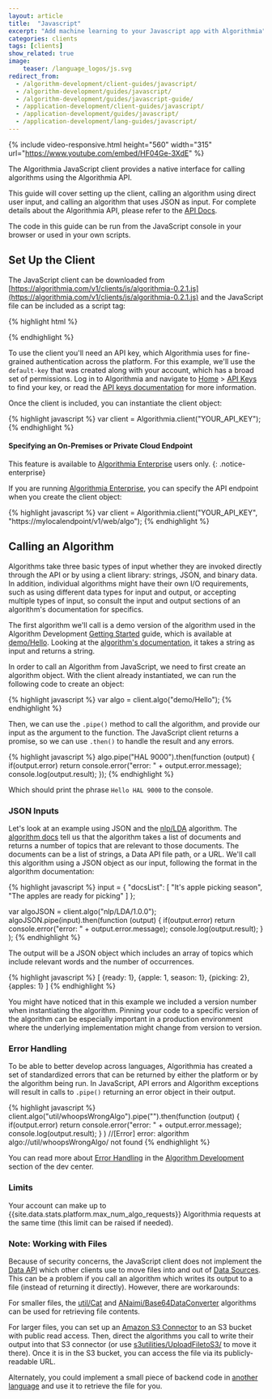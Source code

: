 ```yaml
---
layout: article
title:  "Javascript"
excerpt: "Add machine learning to your Javascript app with Algorithmia"
categories: clients
tags: [clients]
show_related: true
image:
    teaser: /language_logos/js.svg
redirect_from:
  - /algorithm-development/client-guides/javascript/
  - /algorithm-development/guides/javascript/
  - /algorithm-development/guides/javascript-guide/
  - /application-development/client-guides/javascript/
  - /application-development/guides/javascript/
  - /application-development/lang-guides/javascript/
---
```


{% include video-responsive.html height="560" width="315" url="https://www.youtube.com/embed/HF04Ge-3XdE" %}

The Algorithmia JavaScript client provides a native interface for calling algorithms using the Algorithmia API. 

This guide will cover setting up the client, calling an algorithm using direct user input, and calling an algorithm that uses JSON as input. For complete details about the Algorithmia API, please refer to the [API Docs](/developers/api/).

The code in this guide can be run from the JavaScript console in your browser or used in your own scripts.

## Set Up the Client

The JavaScript client can be downloaded from [https://algorithmia.com/v1/clients/js/algorithmia-0.2.1.js](https://algorithmia.com/v1/clients/js/algorithmia-0.2.1.js) and the JavaScript file can be included as a script tag:

{% highlight html %}
<script src="//algorithmia.com/v1/clients/js/algorithmia-0.2.1.js" type="text/javascript"></script>
{% endhighlight %}

To use the client you'll need an API key, which Algorithmia uses for fine-grained authentication across the platform. For this example, we'll use the `default-key` that was created along with your account, which has a broad set of permissions. Log in to Algorithmia and navigate to [Home](/user) > [API Keys](/user#credentials) to find your key, or read the [API keys documentation](/developers/platform/customizing-api-keys) for more information.

Once the client is included, you can instantiate the client object:

{% highlight javascript %}
var client = Algorithmia.client("YOUR_API_KEY");
{% endhighlight %}

#### Specifying an On-Premises or Private Cloud Endpoint

This feature is available to [Algorithmia Enterprise](/enterprise) users only.
{: .notice-enterprise}

If you are running [Algorithmia Enterprise](/enterprise), you can specify the API endpoint when you create the client object:

{% highlight javascript %}
var client = Algorithmia.client("YOUR_API_KEY", "https://mylocalendpoint/v1/web/algo");
{% endhighlight %}

## Calling an Algorithm

Algorithms take three basic types of input whether they are invoked directly through the API or by using a client library: strings, JSON, and binary data. In addition, individual algorithms might have their own I/O requirements, such as using different data types for input and output, or accepting multiple types of input, so consult the input and output sections of an algorithm's documentation for specifics.

The first algorithm we'll call is a demo version of the algorithm used in the Algorithm Development [Getting Started](/developers/algorithm-development/your-first-algo) guide, which is available at [demo/Hello](/algorithms/demo/Hello). Looking at the [algorithm's documentation](/algorithms/demo/Hello/docs), it takes a string as input and returns a string.

In order to call an Algorithm from JavaScript, we need to first create an algorithm object. With the client already instantiated, we can run the following code to create an object:

{% highlight javascript %}
var algo = client.algo("demo/Hello");
{% endhighlight %}

Then, we can use the `.pipe()` method to call the algorithm, and provide our input as the argument to the function. The JavaScript client returns a promise, so we can use `.then()` to handle the result and any errors.

{% highlight javascript %}
algo.pipe("HAL 9000").then(function (output)
    {
        if(output.error) return console.error("error: " + output.error.message);
        console.log(output.result);
    });
{% endhighlight %}

Which should print the phrase `Hello HAL 9000` to the console.

### JSON Inputs

Let's look at an example using JSON and the [nlp/LDA](https://algorithmia.com/algorithms/nlp/LDA) algorithm. The [algorithm docs](https://algorithmia.com/algorithms/nlp/LDA/docs) tell us that the algorithm takes a list of documents and returns a number of topics that are relevant to those documents. The documents can be a list of strings, a Data API file path, or a URL. We'll call this algorithm using a JSON object as our input, following the format in the algorithm documentation:

{% highlight javascript %}
input = {
    "docsList": 
        [
            "It's apple picking season",
            "The apples are ready for picking"
        ]
};

var algoJSON = client.algo("nlp/LDA/1.0.0");
algoJSON.pipe(input).then(function (output)
    {
        if(output.error) return console.error("error: " + output.error.message);
        console.log(output.result);
    }
);
{% endhighlight %}

The output will be a JSON object which includes an array of topics which include relevant words and the number of occurrences.

{% highlight javascript %}
[
    {ready: 1},
    {apple: 1, season: 1},
    {picking: 2},
    {apples: 1}
]
{% endhighlight %}

You might have noticed that in this example we included a version number when instantiating the algorithm. Pinning your code to a specific version of the algorithm can be especially important in a production environment where the underlying implementation might change from version to version.

### Error Handling

To be able to better develop across languages, Algorithmia has created a set of standardized errors that can be returned by either the platform or by the algorithm being run. In JavaScript, API errors and Algorithm exceptions will result in calls to `.pipe()` returning an error object in their output.

{% highlight javascript %}
client.algo("util/whoopsWrongAlgo").pipe("").then(function (output)
    {
        if(output.error) return console.error("error: " + output.error.message);
        console.log(output.result);
    }
)
//[Error] error: algorithm algo://util/whoopsWrongAlgo/ not found
{% endhighlight %}

You can read more about [Error Handling](/developers/algorithm-development/algorithm-errors) in the [Algorithm Development](/developers/algorithm-development) section of the dev center.

### Limits

Your account can make up to {{site.data.stats.platform.max_num_algo_requests}} Algorithmia requests at the same time (this limit <a onclick="Intercom('show')">can be raised</a> if needed).

### Note: Working with Files

Because of security concerns, the JavaScript client does not implement the [Data API](http://docs.algorithmia.com/#data-api-specification) which other clients use to move files into and out of [Data Sources]({{site.baseurl}}/data). This can be a problem if you call an algorithm which writes its output to a file (instead of returning it directly).  However, there are workarounds:

For smaller files, the [util/Cat]({{site.url}}/algorithms/util/Cat) and [ANaimi/Base64DataConverter](https://algorithmia.com/algorithms/ANaimi/Base64DataConverter) algorithms can be used for retrieving file contents.

For larger files, you can set up an [Amazon S3 Connector]({{site.baseurl}}/data/s3) to an S3 bucket with public read access. Then, direct the algorithms you call to write their output into that S3 connector (or use [s3utilities/UploadFiletoS3/](https://algorithmia.com/algorithms/s3utilities/UploadFiletoS3/) to move it there). Once it is in the S3 bucket, you can access the file via its publicly-readable URL.

Alternately, you could implement a small piece of backend code in [another language]({{site.baseurl}}/clients) and use it to retrieve the file for you.